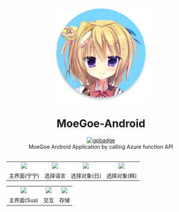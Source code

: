 <div align="center">
  <img src="app/src/main/res/mipmap-xxxhdpi/ic_launcher.png" width = "256" alt="MoeGoe-Kanban-Musume">
  <br>
  <h1>MoeGoe-Android</h1>
  <a href="https://play.google.com/store/apps/datasafety?id=top.fumiama.moegoe">
    <img src="https://raw.githubusercontent.com/steverichey/google-play-badge-svg/master/img/zh-cn_get.svg" width = "256" alt="gpbadge">
  </a>
  <br>
  MoeGoe Android Application by calling Azure function API<br><br>
</div>

<table>
	<tr>
		<td align="center"><img src="https://user-images.githubusercontent.com/41315874/185280346-4f41fb53-fdb4-46c1-acfa-495f0850b1e9.png"></td>
		<td align="center"><img src="https://user-images.githubusercontent.com/41315874/185280353-f4cf31ea-03f8-4c77-bea1-817ff63516c7.png"></td>
    <td align="center"><img src="https://user-images.githubusercontent.com/41315874/185280358-1f6091b6-fb02-4812-a75f-967e3c6cca26.png"></td>
    <td align="center"><img src="https://user-images.githubusercontent.com/41315874/185280362-bdf30b74-40bf-4fb6-8009-46aeae705e65.png"></td>
	</tr>
    <tr>
		<td align="center">主界面(宁宁)</td>
		<td align="center">选择语言</td>
    <td align="center">选择对象(日)</td>
    <td align="center">选择对象(韩)</td>
	</tr>
</table>
<table>
	<tr>
		<td align="center"><img src="https://user-images.githubusercontent.com/41315874/185280364-7e8aeac4-0cd6-49af-8ffa-ace192a5bfaf.png"></td>
		<td align="center"><img src="https://user-images.githubusercontent.com/41315874/185303195-b23cebf5-295b-4602-96c1-aee58150d67e.png"></td>
    <td align="center"><img src="https://user-images.githubusercontent.com/41315874/185280381-3baf9b33-d02c-4f80-b7bf-11d53601580a.png"></td>
	</tr>
    <tr>
		<td align="center">主界面(Sua)</td>
		<td align="center">交互</td>
    <td align="center">存储</td>
	</tr>
</table>
